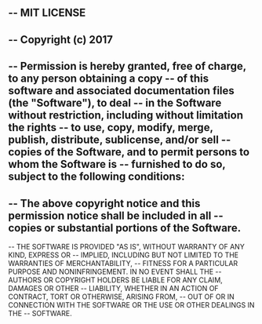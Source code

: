 -- MIT LICENSE
--
-- Copyright (c) 2017
--
-- Permission is hereby granted, free of charge, to any person obtaining a copy
-- of this software and associated documentation files (the "Software"), to deal
-- in the Software without restriction, including without limitation the rights
-- to use, copy, modify, merge, publish, distribute, sublicense, and/or sell
-- copies of the Software, and to permit persons to whom the Software is
-- furnished to do so, subject to the following conditions:
--
-- The above copyright notice and this permission notice shall be included in all
-- copies or substantial portions of the Software.
--
-- THE SOFTWARE IS PROVIDED "AS IS", WITHOUT WARRANTY OF ANY KIND, EXPRESS OR
-- IMPLIED, INCLUDING BUT NOT LIMITED TO THE WARRANTIES OF MERCHANTABILITY,
-- FITNESS FOR A PARTICULAR PURPOSE AND NONINFRINGEMENT. IN NO EVENT SHALL THE
-- AUTHORS OR COPYRIGHT HOLDERS BE LIABLE FOR ANY CLAIM, DAMAGES OR OTHER
-- LIABILITY, WHETHER IN AN ACTION OF CONTRACT, TORT OR OTHERWISE, ARISING FROM,
-- OUT OF OR IN CONNECTION WITH THE SOFTWARE OR THE USE OR OTHER DEALINGS IN THE
-- SOFTWARE.
